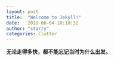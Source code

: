 ```yaml
---
layout: post
title:  "Welcome to Jekyll!"
date:   2018-06-04 10:18:32
author: "starry"
categories: Clutter
---
```

<strong>无论走得多快，都不能忘记当时为什么出发。</strong>
